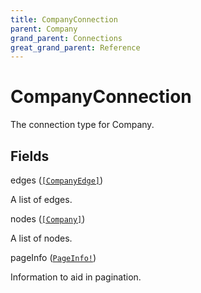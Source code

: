 ```yaml
---
title: CompanyConnection
parent: Company
grand_parent: Connections
great_grand_parent: Reference
---
```


# CompanyConnection

The connection type for Company.

## Fields

<div class="field-entry ">
  <span id="edges" class="field-name anchored">edges (<code><a href="/docs/reference/connection_type/companyedge">[CompanyEdge]</a></code>)</span>

  <div class="description-wrapper">
   <p>A list of edges.</p>

  </div>
</div>

<div class="field-entry ">
  <span id="nodes" class="field-name anchored">nodes (<code><a href="/docs/reference/object/company">[Company]</a></code>)</span>

  <div class="description-wrapper">
   <p>A list of nodes.</p>

  </div>
</div>

<div class="field-entry ">
  <span id="pageinfo" class="field-name anchored">pageInfo (<code><a href="/docs/reference/object/pageinfo">PageInfo!</a></code>)</span>

  <div class="description-wrapper">
   <p>Information to aid in pagination.</p>

  </div>
</div>

